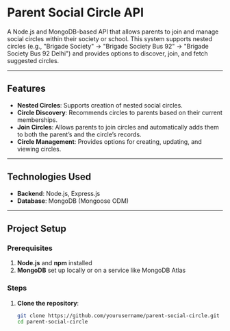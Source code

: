 # Parent Social Circle API

A Node.js and MongoDB-based API that allows parents to join and manage social circles within their society or school. This system supports nested circles (e.g., "Brigade Society" -> "Brigade Society Bus 92" -> "Brigade Society Bus 92 Delhi") and provides options to discover, join, and fetch suggested circles.

---

## Features

- **Nested Circles**: Supports creation of nested social circles.
- **Circle Discovery**: Recommends circles to parents based on their current memberships.
- **Join Circles**: Allows parents to join circles and automatically adds them to both the parent’s and the circle’s records.
- **Circle Management**: Provides options for creating, updating, and viewing circles.

---

## Technologies Used

- **Backend**: Node.js, Express.js
- **Database**: MongoDB (Mongoose ODM)

---

## Project Setup

### Prerequisites

1. **Node.js** and **npm** installed
2. **MongoDB** set up locally or on a service like MongoDB Atlas

### Steps

1. **Clone the repository**:
   ```bash
   git clone https://github.com/yourusername/parent-social-circle.git
   cd parent-social-circle
